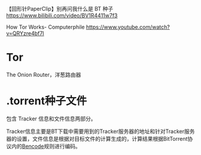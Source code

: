 【回形针PaperClip】别再问我什么是 BT 种子 https://www.bilibili.com/video/BV1R4411w7f3

How Tor Works- Computerphile https://www.youtube.com/watch?v=QRYzre4bf7I



# Tor

The Onion Router，洋葱路由器





# .torrent种子文件

包含 Tracker 信息和文件信息两部分。

Tracker信息主要是BT下载中需要用到的Tracker服务器的地址和针对Tracker服务器的设置，文件信息是根据对目标文件的计算生成的，计算结果根据BitTorrent协议内的[Bencode](https://zh.wikipedia.org/wiki/Bencode)规则进行编码。